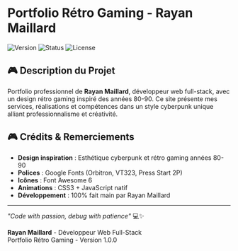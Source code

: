 # Portfolio Rétro Gaming - Rayan Maillard

![Version](https://img.shields.io/badge/version-1.0.0-brightgreen)
![Status](https://img.shields.io/badge/status-production-success)
![License](https://img.shields.io/badge/license-MIT-blue)

## 🎮 Description du Projet

Portfolio professionnel de **Rayan Maillard**, développeur web full-stack, avec un design rétro gaming inspiré des années 80-90. Ce site présente mes services, réalisations et compétences dans un style cyberpunk unique alliant professionnalisme et créativité.


## 🎮 Crédits & Remerciements

- **Design inspiration** : Esthétique cyberpunk et rétro gaming années 80-90
- **Polices** : Google Fonts (Orbitron, VT323, Press Start 2P)
- **Icônes** : Font Awesome 6 
- **Animations** : CSS3 + JavaScript natif
- **Développement** : 100% fait main par Rayan Maillard

---

*"Code with passion, debug with patience"* 💻✨

**Rayan Maillard** - Développeur Web Full-Stack  
Portfolio Rétro Gaming - Version 1.0.0
